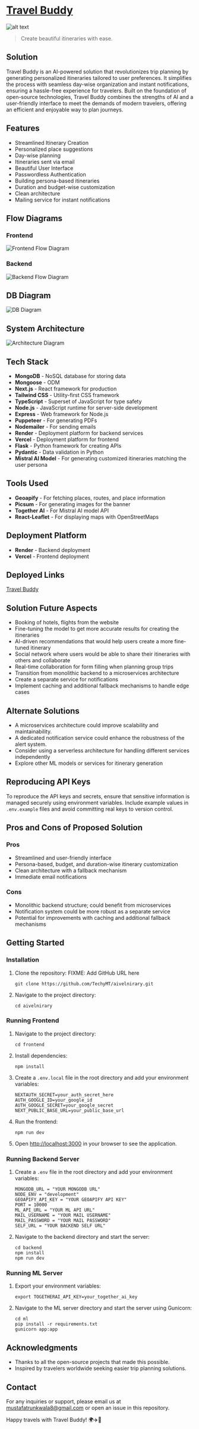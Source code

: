 # [Travel Buddy](https://aivelnirary.vercel.app)

![alt text](assets/landing.png)

> Create beautiful itineraries with ease.

## Solution

Travel Buddy is an AI-powered solution that revolutionizes trip planning by generating personalized itineraries tailored to user preferences. It simplifies the process with seamless day-wise organization and instant notifications, ensuring a hassle-free experience for travelers. Built on the foundation of open-source technologies, Travel Buddy combines the strengths of AI and a user-friendly interface to meet the demands of modern travelers, offering an efficient and enjoyable way to plan journeys.

## Features

- Streamlined Itinerary Creation
- Personalized place suggestions
- Day-wise planning
- Itineraries sent via email
- Beautiful User Interface
- Passwordless Authentication
- Building persona-based itineraries
- Duration and budget-wise customization
- Clean architecture
- Mailing service for instant notifications

## Flow Diagrams

### Frontend

![Frontend Flow Diagram](assets/frontend-flow-diagram.png)

### Backend

![Backend Flow Diagram](assets/backend-flow-diagram.png)

## DB Diagram

![DB Diagram](assets/db-diagram.png)

## System Architecture

![Architecture Diagram](assets/architecture.png)

## Tech Stack

- **MongoDB** - NoSQL database for storing data
- **Mongoose** - ODM
- **Next.js** - React framework for production
- **Tailwind CSS** - Utility-first CSS framework
- **TypeScript** - Superset of JavaScript for type safety
- **Node.js** - JavaScript runtime for server-side development
- **Express** - Web framework for Node.js
- **Puppeteer** - For generating PDFs
- **Nodemailer** - For sending emails
- **Render** - Deployment platform for backend services
- **Vercel** - Deployment platform for frontend
- **Flask** - Python framework for creating APIs
- **Pydantic** - Data validation in Python
- **Mistral AI Model** - For generating customized itineraries matching the user persona

## Tools Used

- **Geoapify** - For fetching places, routes, and place information
- **Picsum** - For generating images for the banner
- **Together AI** - For Mistral AI model API
- **React-Leaflet** - For displaying maps with OpenStreetMaps

## Deployment Platform

- **Render** - Backend deployment
- **Vercel** - Frontend deployment

## Deployed Links
  [Travel Buddy](https://aivelnirary.vercel.app)
  
## Solution Future Aspects

- Booking of hotels, flights from the website
- Fine-tuning the model to get more accurate results for creating the itineraries
- AI-driven recommendations that would help users create a more fine-tuned itinerary
- Social network where users would be able to share their itineraries with others and collaborate
- Real-time collaboration for form filling when planning group trips
- Transition from monolithic backend to a microservices architecture
- Create a separate service for notifications
- Implement caching and additional fallback mechanisms to handle edge cases

## Alternate Solutions

- A microservices architecture could improve scalability and maintainability.
- A dedicated notification service could enhance the robustness of the alert system.
- Consider using a serverless architecture for handling different services independently
- Explore other ML models or services for itinerary generation

## Reproducing API Keys

To reproduce the API keys and secrets, ensure that sensitive information is managed securely using environment variables. Include example values in `.env.example` files and avoid committing real keys to version control.

## Pros and Cons of Proposed Solution

### Pros
- Streamlined and user-friendly interface
- Persona-based, budget, and duration-wise itinerary customization
- Clean architecture with a fallback mechanism
- Immediate email notifications

### Cons
- Monolithic backend structure; could benefit from microservices
- Notification system could be more robust as a separate service
- Potential for improvements with caching and additional fallback mechanisms

## Getting Started

### Installation

1. Clone the repository:
   FIXME: Add GitHub URL here

    ```
    git clone https://github.com/TechyMT/aivelnirary.git
    ```

2. Navigate to the project directory:

    ```
    cd aivelnirary
    ```

### Running Frontend

1. Navigate to the project directory:

    ```
    cd frontend
    ```


2. Install dependencies:

    ```
    npm install
    ```

3. Create a `.env.local` file in the root directory and add your environment variables:

    ```
   NEXTAUTH_SECRET=your_auth_secret_here
   AUTH_GOOGLE_ID=your_google_id
   AUTH_GOOGLE_SECRET=your_google_secret
   NEXT_PUBLIC_BASE_URL=your_public_base_url
    ```

4. Run the frontend:

    ```
    npm run dev
    ```

5. Open [http://localhost:3000](http://localhost:3000) in your browser to see the application.

### Running Backend Server

1. Create a `.env` file in the root directory and add your environment variables:

    ```
    MONGODB_URL = "YOUR MONGODB URL"
    NODE_ENV = "development"
    GEOAPIFY_API_KEY = "YOUR GEOAPIFY API KEY"
    PORT = 10000
    ML_API_URL = "YOUR ML API URL"
    MAIL_USERNAME = "YOUR MAIL USERNAME"
    MAIL_PASSWORD = "YOUR MAIL PASSWORD"
    SELF_URL = "YOUR BACKEND SELF URL"

    ```


2. Navigate to the backend directory and start the server:

    ```
    cd backend
    npm install
    npm run dev
    ```


### Running ML Server

1. Export your environment variables:

    ```
    export TOGETHERAI_API_KEY=your_together_ai_key
    ```

2. Navigate to the ML server directory and start the server using Gunicorn:

    ```
    cd ml
    pip install -r requirements.txt
    gunicorn app:app
    ```

## Acknowledgments

- Thanks to all the open-source projects that made this possible.
- Inspired by travelers worldwide seeking easier trip planning solutions.

## Contact

For any inquiries or support, please email us at mustafatrunkwala8@gmail.com or open an issue in this repository.

Happy travels with Travel Buddy! 🌍✈️🏨
